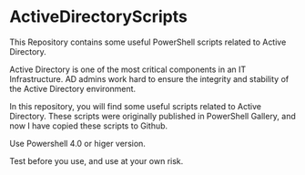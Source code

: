 # ActiveDirectoryScripts
This Repository contains some useful PowerShell scripts related to Active Directory.

Active Directory is one of the most critical components in an IT Infrastructure. AD admins work hard to ensure the integrity and stability of the Active Directory environment. 

In this repository, you will find some useful scripts related to Active Directory. These scripts were originally published in PowerShell Gallery, and now I have copied these scripts to Github.

Use Powershell 4.0 or higer version.

Test before you use, and use at your own risk.
